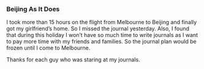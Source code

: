### Beijing As It Does
I took more than 15 hours on the flight from Melbourne to Beijing and finally got my girlfriend’s home. So I missed the journal yesterday. Also, I found that during this holiday I won’t have so much time to write journals as I want to pay more time with my friends and families. So the journal plan would be frozen until I come to Melbourne.

Thanks for each guy who was staring at my journals.
